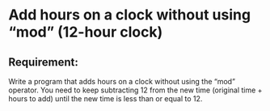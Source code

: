 # Add hours on a clock without using “mod” (12-hour clock)

## Requirement:

Write a program that adds hours on a clock without using the “mod” operator.
You need to keep subtracting 12 from the new time (original time + hours to add) until the new time is less than or equal to 12.
